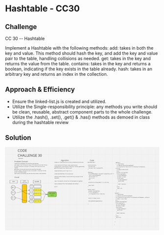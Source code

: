 # Hashtable - CC30

## Challenge
CC 30 -- Hashtable

Implement a Hashtable with the following methods:
add: takes in both the key and value. This method should hash the key, and add the key and value pair to the table, handling collisions as needed.
get: takes in the key and returns the value from the table.
contains: takes in the key and returns a boolean, indicating if the key exists in the table already.
hash: takes in an arbitrary key and returns an index in the collection.

## Approach & Efficiency
- Ensure the linked-list.js is created and utilized.
- Utilize the Single-responsibility principle: any methods you write should be clean, reusable, abstract component parts to the whole challenge.
- Utilize the .hash(), .set(), .get() & .has() methods as demoed in class during the hashtable review

## Solution
![WhiteBoard](CC30.png)
